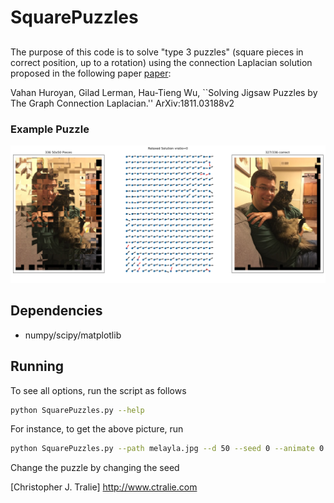 # SquarePuzzles
## <Christopher J. Tralie>

The purpose of this code is to solve "type 3 puzzles" (square pieces in correct position, up to a rotation) using the connection Laplacian solution proposed in the following paper [paper]:


Vahan Huroyan, Gilad Lerman, Hau-Tieng Wu, ``Solving Jigsaw Puzzles by The Graph Connection Laplacian.'' ArXiv:1811.03188v2

### Example Puzzle
<img src = "melayla.jpg_50.png" alt = "Example type 3 puzzle and solution">


## Dependencies
* numpy/scipy/matplotlib

## Running
To see all options, run the script as follows
~~~~~ bash
python SquarePuzzles.py --help
~~~~~

For instance, to get the above picture, run
~~~~~ bash
python SquarePuzzles.py --path melayla.jpg --d 50 --seed 0 --animate 0
~~~~~
Change the puzzle by changing the seed


[paper]: <https://arxiv.org/pdf/1811.03188.pdf>
[Christopher J. Tralie] <http://www.ctralie.com>
